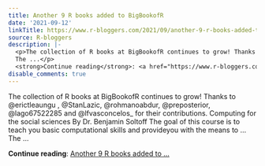 ```yaml
---
title: Another 9 R books added to BigBookofR
date: '2021-09-12'
linkTitle: https://www.r-bloggers.com/2021/09/another-9-r-books-added-to-bigbookofr/
source: R-bloggers
description: |-
  <p>The collection of R books at BigBookofR continues to grow! Thanks to @erictleaungu , @StanLazic, @rohmanoabdur, @preposterior, @lago67522285 and @lfvasconcelos_ for their contributions. Computing for the social sciences By Dr. Benjamin Soltoff The goal of this course is to teach you basic computational skills and provideyou with the means to …<br />
  The ...</p>
  <strong>Continue reading</strong>: <a href="https://www.r-bloggers.com/2021/09/another-9-r-books-added-to-bigbookofr/">Another 9 R books added to ...
disable_comments: true
---
```

<p>The collection of R books at BigBookofR continues to grow! Thanks to @erictleaungu , @StanLazic, @rohmanoabdur, @preposterior, @lago67522285 and @lfvasconcelos_ for their contributions. Computing for the social sciences By Dr. Benjamin Soltoff The goal of this course is to teach you basic computational skills and provideyou with the means to …<br />
The ...</p>
<strong>Continue reading</strong>: <a href="https://www.r-bloggers.com/2021/09/another-9-r-books-added-to-bigbookofr/">Another 9 R books added to ...